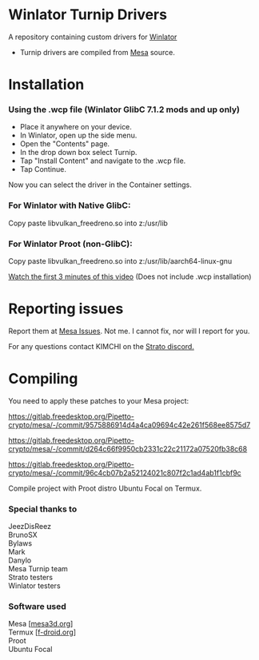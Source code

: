 # Winlator Turnip Drivers
A repository containing custom drivers for <a href="https://github.com/brunodev85/winlator">Winlator</a>
- Turnip drivers are compiled from <a href="https://docs.mesa3d.org/index.html">Mesa</a> source.


# Installation

### Using the .wcp file (Winlator GlibC 7.1.2 mods and up only)

- Place it anywhere on your device.
- In Winlator, open up the side menu.
- Open the "Contents" page.
- In the drop down box select Turnip.
- Tap "Install Content" and navigate to the .wcp file.
- Tap Continue.</br>

Now you can select the driver in the Container settings.

### For Winlator with Native GlibC:

Copy paste libvulkan_freedreno.so into z:/usr/lib

### For Winlator Proot (non-GlibC):

Copy paste libvulkan_freedreno.so into z:/usr/lib/aarch64-linux-gnu


[Watch the first 3 minutes of this video](https://youtu.be/rQTpv2rtiOY?t=35) (Does not include .wcp installation)



# Reporting issues

Report them at <a href="https://gitlab.freedesktop.org/mesa/mesa/-/issues">Mesa Issues</a>.
Not me. I cannot fix, nor will I report for you.



For any questions contact KIMCHI on the <a href="https://discord.gg/YhpdhVBmXX">Strato discord.</a>



# Compiling

You need to apply these patches to your Mesa project:

https://gitlab.freedesktop.org/Pipetto-crypto/mesa/-/commit/9575886914d4a4ca09694c42e261f568ee8575d7

https://gitlab.freedesktop.org/Pipetto-crypto/mesa/-/commit/d264c66f9950cb2331c22c21172a07520fb38c68

https://gitlab.freedesktop.org/Pipetto-crypto/mesa/-/commit/96c4cb07b2a52124021c807f2c1ad4ab1f1cbf9c

Compile project with Proot distro Ubuntu Focal on Termux.


### Special thanks to
JeezDisReez<br/>
BrunoSX<br/>
Bylaws<br/>
Mark<br/>
Danylo<br/>
Mesa Turnip team<br/>
Strato testers<br/>
Winlator testers<br/>

### Software used
Mesa [<a href="mesa3d.org">mesa3d.org</a>]<br/>
Termux [<a href="https://f-droid.org/repo/com.termux_1000.apk">f-droid.org</a>]<br/>
Proot<br/>
Ubuntu Focal<br/>

